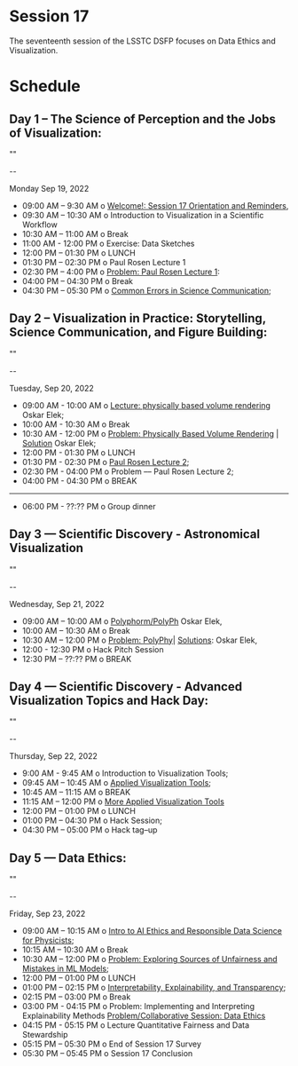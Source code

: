 # Session 17

The seventeenth session of the LSSTC DSFP focuses on Data Ethics and Visualization. 

# Schedule
 
## Day 1 – The Science of Perception and the Jobs of Visualization: 

""

--

Monday Sep 19, 2022
* 09:00 AM – 9:30 AM o  [Welcome!: Session 17 Orientation and Reminders](), 
* 09:30 AM – 10:30 AM o  Introduction to Visualization in a Scientific Workflow
* 10:30 AM – 11:00 AM o Break 
* 11:00 AM - 12:00 PM o Exercise: Data Sketches 
* 12:00 PM – 01:30 PM o LUNCH 
* 01:30 PM – 02:30 PM o  Paul Rosen Lecture 1
* 02:30 PM – 4:00 PM o  [Problem: Paul Rosen Lecture 1]():
* 04:00 PM – 04:30 PM o Break 
* 04:30 PM – 05:30 PM o [Common Errors in Science Communication](); 
 
## Day 2 – Visualization in Practice: Storytelling, Science Communication, and Figure Building: 

""

-- 




Tuesday, Sep 20, 2022
* 09:00 AM - 10:00 AM o [Lecture: physically based volume rendering]() Oskar Elek; 
* 10:00 AM - 10:30 AM o Break 
* 10:30 AM - 12:00 PM o [Problem: Physically Based Volume Rendering]() | [Solution]() Oskar Elek; 
* 12:00 PM - 01:30 PM o LUNCH 
* 01:30 PM - 02:30 PM o [Paul Rosen Lecture 2]();
* 02:30 PM - 04:00 PM o Problem –– Paul Rosen Lecture 2; 
* 04:00 PM - 04:30 PM o BREAK 

*** *** 

* 06:00 PM - ??:?? PM o Group dinner 
 
## Day 3 — Scientific Discovery - Astronomical Visualization  

""

-- 

Wednesday, Sep 21, 2022
* 09:00 AM – 10:00 AM o  [Polyphorm/PolyPh]() Oskar Elek, 
* 10:00 AM – 10:30 AM o Break 
* 10:30 AM – 12:00 PM o  [Problem: PolyPhy]()| [Solutions](): Oskar Elek, 
* 12:00 - 12:30 PM o Hack Pitch Session 
* 12:30 PM – ??:?? PM o BREAK 

## Day 4 — Scientific Discovery - Advanced Visualization Topics and Hack Day: 

""

-- 

Thursday, Sep 22, 2022 

* 9:00 AM - 9:45 AM o Introduction to Visualization Tools; 
* 09:45 AM – 10:45 AM o [Applied Visualization Tools](); 
* 10:45 AM – 11:15 AM o BREAK 
* 11:15 AM – 12:00 PM o  [More Applied Visualization Tools]()
* 12:00 PM – 01:00 PM o LUNCH 
* 01:00 PM – 04:30 PM o Hack Session;  
* 04:30 PM – 05:00 PM o Hack tag–up  

 
## Day 5 — Data Ethics: 

""

--  

Friday, Sep 23, 2022
* 09:00 AM – 10:15 AM o [Intro to AI Ethics and Responsible Data Science for Physicists]();   
* 10:15 AM – 10:30 AM o Break 
* 10:30 AM – 12:00 PM o [Problem: Exploring Sources of Unfairness and Mistakes in ML Models](); 
* 12:00 PM – 01:00 PM o LUNCH 
* 01:00 PM – 02:15 PM o [Interpretability, Explainability, and Transparency](); 
* 02:15 PM – 03:00 PM o Break 
* 03:00 PM - 04:15 PM o  Problem: Implementing and Interpreting Explainability Methods [Problem/Collaborative Session: Data Ethics]()
* 04:15 PM - 05:15 PM o Lecture Quantitative Fairness and Data Stewardship 
* 05:15 PM – 05:30 PM o End of Session 17 Survey
* 05:30 PM – 05:45 PM o Session 17 Conclusion

